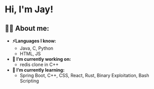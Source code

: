 <h1>Hi, I'm Jay!</h1>

<h2>👨‍💻 About me:</h2>

- <b>⚡Languages I know:</b>
  - Java, C, Python
  - HTML, JS
- <b>🔭 I’m currently working on: </b>
  - redis clone in C++
- <b>🌱 I’m currently learning: </b>
  - Spring Boot, C++, CSS, React, Rust, Binary Exploitation, Bash Scripting 
